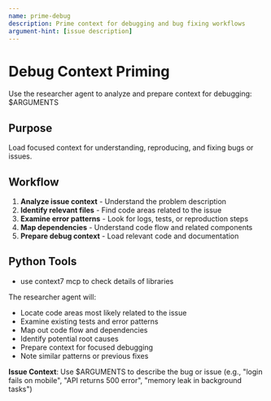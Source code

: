 ```yaml
---
name: prime-debug
description: Prime context for debugging and bug fixing workflows
argument-hint: [issue description]
---
```


# Debug Context Priming

Use the researcher agent to analyze and prepare context for debugging: $ARGUMENTS

## Purpose
Load focused context for understanding, reproducing, and fixing bugs or issues.

## Workflow
1. **Analyze issue context** - Understand the problem description
2. **Identify relevant files** - Find code areas related to the issue
3. **Examine error patterns** - Look for logs, tests, or reproduction steps
4. **Map dependencies** - Understand code flow and related components
5. **Prepare debug context** - Load relevant code and documentation


## Python Tools

- use context7 mcp to check details of libraries

The researcher agent will:
- Locate code areas most likely related to the issue
- Examine existing tests and error patterns
- Map out code flow and dependencies
- Identify potential root causes
- Prepare context for focused debugging
- Note similar patterns or previous fixes

**Issue Context**: Use $ARGUMENTS to describe the bug or issue (e.g., "login fails on mobile", "API returns 500 error", "memory leak in background tasks")